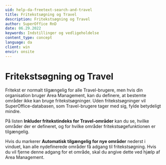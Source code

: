 ```yaml
---
uid: help-da-freetext-search-and-travel
title: Fritekstsøgning og Travel
description: Fritekstsøgning og Travel
author: SuperOffice RnD
date: 06.29.2022
keywords: Indstillinger og vedligeholdelse
content_type: concept
language: da
client: win
envir: onsite
---
```


# Fritekstsøgning og Travel

Fritekst er normalt tilgængelig for alle Travel-brugere, men hvis din organisation bruger Area Management, kan du definere, at bestemte områder ikke kan bruge fritekstsøgninger. Uden fritekstsøgninger vil SuperOffice-databasen, som Travel-brugere tager med sig, fylde betydeligt mindre.

På listen **Inkluder fritekstindeks for Travel-områder** kan du se, hvilke områder der er defineret, og for hvilke områder fritekstsøgefunktionen er tilgængelig.

Hvis du markerer **Automatisk tilgængelig for nye områder** nederst i vinduet, kan alle nydefinerede områder få adgang til fritekstsøgning. Hvis du vil fjerne denne adgang for et område, skal du angive dette ved hjælp af Area Management.
